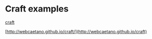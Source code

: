 # Craft examples

[craft](https://github.com/webcaetano/craft)

[http://webcaetano.github.io/craft/](http://webcaetano.github.io/craft)

